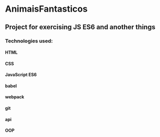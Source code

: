 # AnimaisFantasticos
## Project for exercising JS ES6 and another things

### Technologies used:
#### HTML
#### CSS
#### JavaScript ES6
#### babel
#### webpack
#### git
#### api
#### OOP
